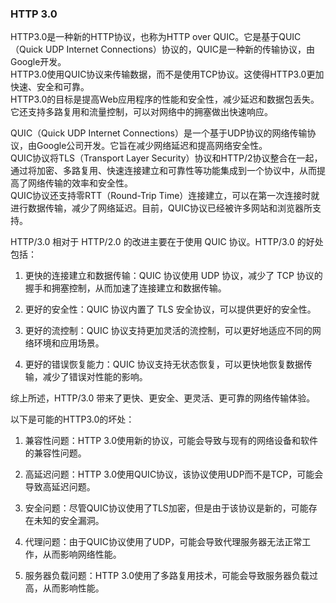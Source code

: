 ### HTTP 3.0
HTTP3.0是一种新的HTTP协议，也称为HTTP over QUIC。它是基于QUIC（Quick UDP Internet Connections）协议的，QUIC是一种新的传输协议，由Google开发。  
HTTP3.0使用QUIC协议来传输数据，而不是使用TCP协议。这使得HTTP3.0更加快速、安全和可靠。  
HTTP3.0的目标是提高Web应用程序的性能和安全性，减少延迟和数据包丢失。它还支持多路复用和流量控制，可以对网络中的拥塞做出快速响应。  


QUIC（Quick UDP Internet Connections）是一个基于UDP协议的网络传输协议，由Google公司开发。它旨在减少网络延迟和提高网络安全性。  
QUIC协议将TLS（Transport Layer Security）协议和HTTP/2协议整合在一起，通过将加密、多路复用、快速连接建立和可靠性等功能集成到一个协议中，从而提高了网络传输的效率和安全性。  
QUIC协议还支持零RTT（Round-Trip Time）连接建立，可以在第一次连接时就进行数据传输，减少了网络延迟。目前，QUIC协议已经被许多网站和浏览器所支持。

HTTP/3.0 相对于 HTTP/2.0 的改进主要在于使用 QUIC 协议。HTTP/3.0 的好处包括：

1. 更快的连接建立和数据传输：QUIC 协议使用 UDP 协议，减少了 TCP 协议的握手和拥塞控制，从而加速了连接建立和数据传输。

2. 更好的安全性：QUIC 协议内置了 TLS 安全协议，可以提供更好的安全性。

3. 更好的流控制：QUIC 协议支持更加灵活的流控制，可以更好地适应不同的网络环境和应用场景。

4. 更好的错误恢复能力：QUIC 协议支持无状态恢复，可以更快地恢复数据传输，减少了错误对性能的影响。

综上所述，HTTP/3.0 带来了更快、更安全、更灵活、更可靠的网络传输体验。

以下是可能的HTTP3.0的坏处：

1. 兼容性问题：HTTP 3.0使用新的协议，可能会导致与现有的网络设备和软件的兼容性问题。

2. 高延迟问题：HTTP 3.0使用QUIC协议，该协议使用UDP而不是TCP，可能会导致高延迟问题。

3. 安全问题：尽管QUIC协议使用了TLS加密，但是由于该协议是新的，可能存在未知的安全漏洞。

4. 代理问题：由于QUIC协议使用了UDP，可能会导致代理服务器无法正常工作，从而影响网络性能。

5. 服务器负载问题：HTTP 3.0使用了多路复用技术，可能会导致服务器负载过高，从而影响性能。
